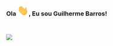 ### Ola <img src="https://raw.githubusercontent.com/ABSphreak/ABSphreak/master/gifs/Hi.gif" width="30px">, Eu sou Guilherme Barros!


<!--START_SECTION:waka-->
```text


```
<!--END_SECTION:waka-->

<!--[![time tracker](https://wakatime.com/badge/github/guilhermeSDB/guilhermeSDB.svg)](https://wakatime.com/badge/github/guilhermeSDB/guilhermeSDB) -->
<a href="https://wakatime.com"><img src="https://wakatime.com/share/@GuilhermeBarros" width="500px"/></a>

<!--
**guilhermeSDB/guilhermeSDB** is a ✨ _special_ ✨ repository because its `README.md` (this file) appears on your GitHub profile.

Here are some ideas to get you started:

- 🔭 I’m currently working on ...
- 🌱 I’m currently learning ...
- 👯 I’m looking to collaborate on ...
- 🤔 I’m looking for help with ...
- 💬 Ask me about ...
- 📫 How to reach me: ...
- 😄 Pronouns: ...
- ⚡ Fun fact: ...
-->
